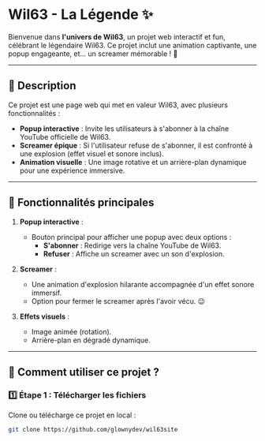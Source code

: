 # Wil63 - La Légende ✨

Bienvenue dans **l'univers de Wil63**, un projet web interactif et fun, célébrant le légendaire Wil63. Ce projet inclut une animation captivante, une popup engageante, et... un screamer mémorable ! 🚀

---

## 📝 Description

Ce projet est une page web qui met en valeur Wil63, avec plusieurs fonctionnalités :
- **Popup interactive** : Invite les utilisateurs à s'abonner à la chaîne YouTube officielle de Wil63.
- **Screamer épique** : Si l'utilisateur refuse de s'abonner, il est confronté à une explosion (effet visuel et sonore inclus).
- **Animation visuelle** : Une image rotative et un arrière-plan dynamique pour une expérience immersive.

---

## 🎯 Fonctionnalités principales

1. **Popup interactive** :
   - Bouton principal pour afficher une popup avec deux options : 
     - **S'abonner** : Redirige vers la chaîne YouTube de Wil63.
     - **Refuser** : Affiche un screamer avec un son d'explosion.

2. **Screamer** :
   - Une animation d'explosion hilarante accompagnée d'un effet sonore immersif.
   - Option pour fermer le screamer après l'avoir vécu. 😉

3. **Effets visuels** :
   - Image animée (rotation).
   - Arrière-plan en dégradé dynamique.

---

## 🚀 Comment utiliser ce projet ?

### 1️⃣ Étape 1 : Télécharger les fichiers
Clone ou télécharge ce projet en local :
```bash
git clone https://github.com/glownydev/wil63site
